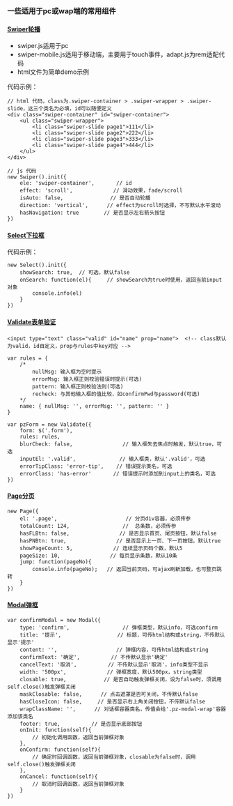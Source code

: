 
### 一些适用于pc或wap端的常用组件


#### [Swiper轮播](https://estherji.github.io/components/src/swiper/swiper.html)

- swiper.js适用于pc
- swiper-mobile.js适用于移动端，主要用于touch事件，adapt.js为rem适配代码
- html文件为简单demo示例

代码示例：
```
// html 代码，class为.swiper-container > .swiper-wrapper > .swiper-slide，这三个类名为必填，id可以随便定义
<div class="swiper-container" id="swiper-container">
	<ul class="swiper-wrapper">
		<li class="swiper-slide page1">111</li>
		<li class="swiper-slide page2">222</li>
		<li class="swiper-slide page3">333</li>
		<li class="swiper-slide page4">444</li>
	</ul>
</div>

// js 代码
new Swiper().init({
	ele: 'swiper-container',       // id
	effect: 'scroll',             // 滑动效果，fade/scroll
	isAuto: false,            	 // 是否自动轮播
	direction: 'vertical',    	// effect为scroll时选择，不写默认水平滚动
	hasNavigation: true        // 是否显示左右箭头按钮
})

```

#### [Select下拉框](https://estherji.github.io/components/src/select/index.html)

代码示例：
```
new Select().init({
	showSearch: true,  // 可选，默认false
	onSearch: function(el){     // showSearch为true时使用，返回当前input对象
		console.info(el)
	}
})
```

#### [Validate表单验证](https://estherji.github.io/components/src/validate/index.html)

```
<input type="text" class="valid" id="name" prop="name">  <!-- class默认为valid，id自定义，prop与rules中key对应 -->

var rules = {
	/*
		nullMsg: 输入框为空时提示
		errorMsg: 输入框正则校验错误时提示(可选)
		pattern: 输入框正则校验法则(可选)
		recheck: 与其他输入框的值比较，如confirmPwd与password(可选)
	*/
	name: { nullMsg: '', errorMsg: '', pattern: '' }    
}

var pzForm = new Validate({
    form: $('.form'),
    rules: rules,
    blurCheck: false,                // 输入框失去焦点时触发，默认true，可选
    inputEl: '.valid',              // 输入框类，默认'.valid'，可选
    errorTipClass: 'error-tip',    // 错误提示类名，可选
    errorClass: 'has-error'       // 错误提示时添加到input上的类名，可选
})
```

#### [Page分页](https://estherji.github.io/components/src/page/index.html)
```
new Page({
    el: '.page',                      // 分页div容器，必须传参
    totalCount: 124,                 //  总条数，必须传参
    hasFLBtn: false,                // 是否显示首页、尾页按钮，默认false
    hasPNBtn: true,                // 是否显示上一页、下一页按钮，默认true
    showPageCount: 5,             // 连续显示页码个数，默认5
    pageSize: 10,                // 每页显示条数，默认10条 
    jump: function(pageNo){
        console.info(pageNo);   // 返回当前页码，可ajax刷新加载，也可整页跳转
    }
})
```

#### [Modal弹框](https://estherji.github.io/components/src/modal/index.html)
```
var confirmModal = new Modal({
    type: 'confirm',                 // 弹框类型，默认info，可选confirm
    title: '提示',                  // 标题，可传html结构或string，不传默认显示'提示'
    content: '',                   // 弹框内容，可传html结构或string
    confirmText: '确定',          // 不传默认显示'确定'
    cancelText: '取消',          // 不传默认显示'取消'，info类型不显示
    width: '500px',             // 弹框宽度，默认500px，string类型
    closable: true,            // 是否自动触发弹框关闭，设为false时，须调用self.close()触发弹框关闭
    maskClosable: false,      // 点击遮罩是否可关闭，不传默认false
    hasCloseIcon: false,     // 是否显示右上角关闭按钮，不传默认false
    wrapClassName: '',      // 对话框容器类名，传值会给'.pz-modal-wrap'容器添加该类名
    footer: true,          // 是否显示底部按钮
    onInit: function(self){
        // 初始化调用函数，返回当前弹框对象
    },
    onConfirm: function(self){
        // 确定时回调函数，返回当前弹框对象，closable为false时，调用self.close()触发弹框关闭
    },
    onCancel: function(self){
        // 取消时回调函数，返回当前弹框对象
    }
})
```